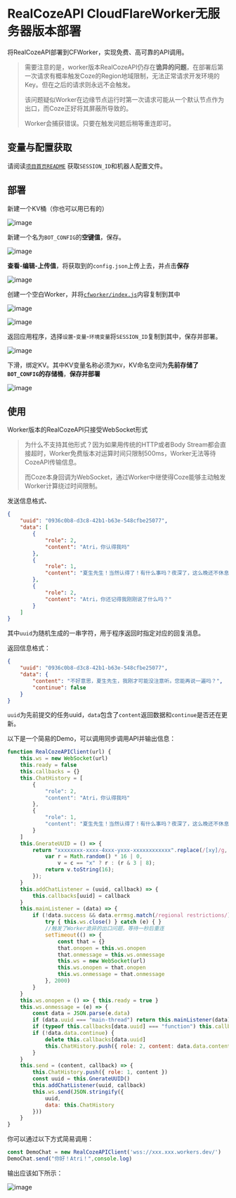 # RealCozeAPI CloudFlareWorker无服务器版本部署

将RealCozeAPI部署到CFWorker，实现免费、高可靠的API调用。

> 需要注意的是，worker版本RealCozeAPI仍存在**诡异的问题**，在部署后第一次请求有概率触发Coze的Region地域限制，无法正常请求开发环境的Key。但在之后的请求则永远不会触发。
>
> 该问题疑似Worker在边缘节点运行时第一次请求可能从一个默认节点作为出口，而Coze正好将其屏蔽所导致的。
>
> Worker会捕获错误。只要在触发问题后稍等重连即可。


## 变量与配置获取

请阅读[`项目首页README`](https://github.com/CrazyCreativeDream/Real-Coze-API) 获取`SESSION_ID`和机器人配置文件。

## 部署

新建一个KV桶（你也可以用已有的）

![image](https://github.com/CrazyCreativeDream/Real-Coze-API/assets/53730587/37a56bca-98ce-4280-bf71-9c3109aea539)

新建一个名为`BOT_CONFIG`的**空键值**，保存。

![image](https://github.com/CrazyCreativeDream/Real-Coze-API/assets/53730587/34504220-d918-48b7-85c2-46d802cb116b)

**查看-编辑-上传值**，将获取到的`config.json`上传上去，并点击**保存**

![image](https://github.com/CrazyCreativeDream/Real-Coze-API/assets/53730587/d8efe666-ccc2-4f07-ad82-889c0b291fce)


创建一个空白Worker，并将[`cfworker/index.js`](https://raw.githubusercontent.com/CrazyCreativeDream/Real-Coze-API/main/cfworker/index.js)内容复制到其中

![image](https://github.com/CrazyCreativeDream/Real-Coze-API/assets/53730587/796cd5a8-39a8-43f6-8e46-af46dee897dc)

![image](https://github.com/CrazyCreativeDream/Real-Coze-API/assets/53730587/e660cff3-dc8a-48be-8526-e9e72a852be3)

返回应用程序，选择`设置`-`变量`-`环境变量`将`SESSION_ID`复制到其中，保存并部署。

![image](https://github.com/CrazyCreativeDream/Real-Coze-API/assets/53730587/f6490406-a5ed-400e-b00b-6ab4f7733a20)

下滑，绑定KV。其中KV变量名称必须为`KV`，KV命名空间为**先前存储了`BOT_CONFIG`的存储桶**，**保存并部署**

![image](https://github.com/CrazyCreativeDream/Real-Coze-API/assets/53730587/f9ece28e-544e-4d0b-88df-8dfada1fa823)

## 使用

Worker版本的RealCozeAPI只接受WebSocket形式

> 为什么不支持其他形式？因为如果用传统的HTTP或者Body Stream都会直接超时，Worker免费版本对运算时间只限制500ms，Worker无法等待CozeAPI传输信息。
>
> 而Coze本身回调为WebSocket，通过Worker中继使得Coze能够主动触发Worker计算绕过时间限制。

发送信息格式、

```json
{
    "uuid": "0936c0b8-d3c8-42b1-b63e-548cfbe25077",
    "data": [
        {
            "role": 2,
            "content": "Atri，你认得我吗"
        },
        {
            "role": 1,
            "content": "夏生先生！当然认得了！有什么事吗？夜深了，这么晚还不休息？"
        },
        {
            "role": 2,
            "content": "Atri，你还记得我刚刚说了什么吗？"
        }
    ]
}
```

其中`uuid`为随机生成的一串字符，用于程序返回时指定对应的回复消息。

返回信息格式：

```json
{
    "uuid": "0936c0b8-d3c8-42b1-b63e-548cfbe25077",
    "data": {
        "content": "不好意思，夏生先生，我刚才可能没注意听。您能再说一遍吗？",
        "continue": false
    }
}
```

`uuid`为先前提交的任务uuid，`data`包含了`content`返回数据和`continue`是否还在更新。

以下是一个简易的Demo，可以调用同步调用API并输出信息：

```javascript
function RealCozeAPIClient(url) {
    this.ws = new WebSocket(url)
    this.ready = false
    this.callbacks = {}
    this.ChatHistory = [
        {
            "role": 2,
            "content": "Atri，你认得我吗"
        },
        {
            "role": 1,
            "content": "夏生先生！当然认得了！有什么事吗？夜深了，这么晚还不休息？"
        }
    ]
    this.GnerateUUID = () => {
        return "xxxxxxxx-xxxx-4xxx-yxxx-xxxxxxxxxxxx".replace(/[xy]/g, function (c) {
            var r = Math.random() * 16 | 0,
                v = c == "x" ? r : (r & 3 | 8);
            return v.toString(16);
        });
    }
    this.addChatListener = (uuid, callback) => {
        this.callbacks[uuid] = callback
    }
    this.mainListener = (data) => {
        if (!data.success && data.errmsg.match(/regional restrictions/)) {
            try { this.ws.close() } catch (e) { }
            //触发了Worker诡异的出口问题，等待一秒后重连
            setTimeout(() => {
                const that = {}
                that.onopen = this.ws.onopen
                that.onmessage = this.ws.onmessage
                this.ws = new WebSocket(url)
                this.ws.onopen = that.onopen
                this.ws.onmessage = that.onmessage
            }, 2000)
        }
    }
    this.ws.onopen = () => { this.ready = true }
    this.ws.onmessage = (e) => {
        const data = JSON.parse(e.data)
        if (data.uuid === "main-thread") return this.mainListener(data)
        if (typeof this.callbacks[data.uuid] === "function") this.callbacks[data.uuid](data.data)
        if (!data.data.continue) {
            delete this.callbacks[data.uuid]
            this.ChatHistory.push({ role: 2, content: data.data.content })
        }
    }
    this.send = (content, callback) => {
        this.ChatHistory.push({ role: 1, content })
        const uuid = this.GnerateUUID()
        this.addChatListener(uuid, callback)
        this.ws.send(JSON.stringify({
            uuid,
            data: this.ChatHistory
        }))
    }
}
```

你可以通过以下方式简易调用：

```javascript
const DemoChat = new RealCozeAPIClient('wss://xxx.xxx.workers.dev/')
DemoChat.send("你好！Atri！",console.log)
```

输出应该如下所示：

![image](https://github.com/CrazyCreativeDream/Real-Coze-API/assets/53730587/1907dc71-7453-4ba7-839f-96b5041c637b)
